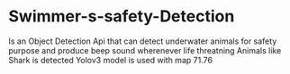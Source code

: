# Swimmer-s-safety-Detection
Is an Object Detection Api that can detect underwater animals for safety purpose and produce beep sound wherenever life threatning Animals  like Shark is detected
Yolov3 model is used with map 71.76
